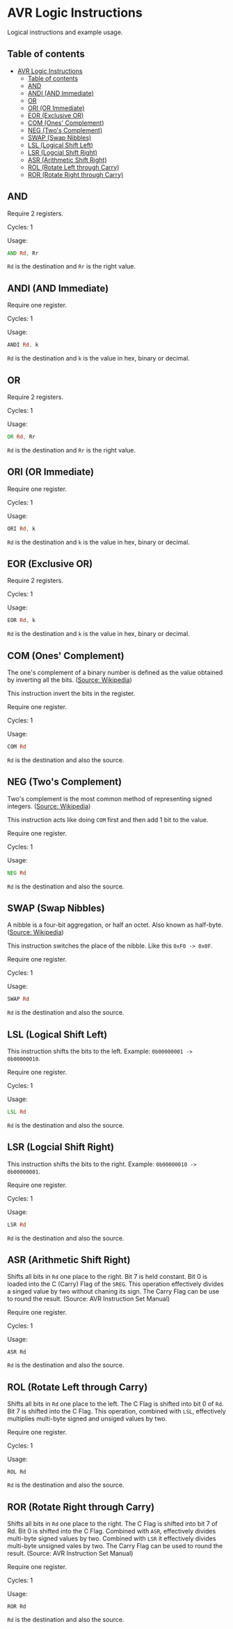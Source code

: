 # AVR Logic Instructions

Logical instructions and example usage.

## Table of contents

- [AVR Logic Instructions](#avr-logic-instructions)
  - [Table of contents](#table-of-contents)
  - [AND](#and)
  - [ANDI (AND Immediate)](#andi-and-immediate)
  - [OR](#or)
  - [ORI (OR Immediate)](#ori-or-immediate)
  - [EOR (Exclusive OR)](#eor-exclusive-or)
  - [COM (Ones' Complement)](#com-ones-complement)
  - [NEG (Two's Complement)](#neg-twos-complement)
  - [SWAP (Swap Nibbles)](#swap-swap-nibbles)
  - [LSL (Logical Shift Left)](#lsl-logical-shift-left)
  - [LSR (Logcial Shift Right)](#lsr-logcial-shift-right)
  - [ASR (Arithmetic Shift Right)](#asr-arithmetic-shift-right)
  - [ROL (Rotate Left through Carry)](#rol-rotate-left-through-carry)
  - [ROR (Rotate Right through Carry)](#ror-rotate-right-through-carry)

## AND

Require 2 registers.

Cycles: 1

Usage:

```asm
AND Rd, Rr
```

`Rd` is the destination and `Rr` is the right value.

## ANDI (AND Immediate)

Require one register.

Cycles: 1

Usage:

```asm
ANDI Rd, k
```

`Rd` is the destination and `k` is the value in hex, binary or decimal.

## OR

Require 2 registers.

Cycles: 1

Usage:

```asm
OR Rd, Rr
```

`Rd` is the destination and `Rr` is the right value.

## ORI (OR Immediate)

Require one register.

Cycles: 1

Usage:

```asm
ORI Rd, k
```

`Rd` is the destination and `k` is the value in hex, binary or decimal.

## EOR (Exclusive OR)

Require 2 registers.

Cycles: 1

Usage:

```asm
EOR Rd, k
```

`Rd` is the destination and `k` is the value in hex, binary or decimal.

## COM (Ones' Complement)

The one's complement of a binary number is defined as the value obtained by inverting all the bits. ([Source: Wikipedia](https://en.wikipedia.org/wiki/Ones%27_complement))

This instruction invert the bits in the register.

Require one register.

Cycles: 1

Usage:

```asm
COM Rd
```

`Rd` is the destination and also the source.

## NEG (Two's Complement)

Two's complement is the most common method of representing signed integers. ([Source: Wikipedia](https://en.wikipedia.org/wiki/Two%27s_complement))

This instruction acts like doing `COM` first and then add 1 bit to the value.

Require one register.

Cycles: 1

Usage:

```asm
NEG Rd
```

`Rd` is the destination and also the source.

## SWAP (Swap Nibbles)

A nibble is a four-bit aggregation, or half an octet. Also known as half-byte. ([Source: Wikipedia](https://en.wikipedia.org/wiki/Nibble))

This instruction switches the place of the nibble. Like this `0xF0 -> 0x0F`.

Require one register.

Cycles: 1

Usage:

```asm
SWAP Rd
```

`Rd` is the destination and also the source.

## LSL (Logical Shift Left)

This instruction shifts the bits to the left. Example: `0b00000001 -> 0b00000010`.

Require one register.

Cycles: 1

Usage:

```asm
LSL Rd
```

`Rd` is the destination and also the source.

## LSR (Logcial Shift Right)

This instruction shifts the bits to the right. Example: `0b00000010 -> 0b00000001`.

Require one register.

Cycles: 1

Usage:

```asm
LSR Rd
```

`Rd` is the destination and also the source.

## ASR (Arithmetic Shift Right)

Shifts all bits in `Rd` one place to the right. Bit 7 is held constant. Bit 0 is loaded into the C (Carry) Flag of the `SREG`. This operation effectively divides a singed value by two without chaning its sign. The Carry Flag can be use to round the result. (Source: AVR Instruction Set Manual)

Require one register.

Cycles: 1

Usage:

```
ASR Rd
```

`Rd` is the destination and also the source.

## ROL (Rotate Left through Carry)

Shifts all bits in `Rd` one place to the left. The C Flag is shifted into bit 0 of `Rd`. Bit 7 is shifted into the C Flag. This operation, combined with `LSL`, effectively multiplies multi-byte signed and unsiged values by two.

Require one register.

Cycles: 1

Usage:

```
ROL Rd
```

`Rd` is the destination and also the source.

## ROR (Rotate Right through Carry)

Shifts all bits in `Rd` one place to the right. The C Flag is shifted into bit 7 of Rd. Bit 0 is shifted into the C Flag. Combined with `ASR`, effectively divides multi-byte signed values by two. Combined with `LSR` it effectively divides multi-byte unsigned vales by two. The Carry Flag can be used to round the result. (Source: AVR Instruction Set Manual)

Require one register.

Cycles: 1

Usage:

```
ROR Rd
```

`Rd` is the destination and also the source.
